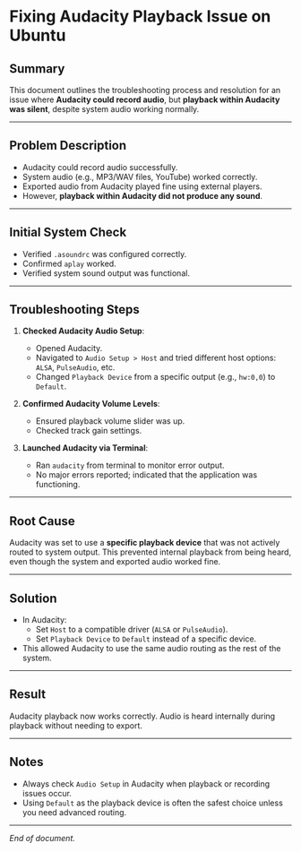 # Fixing Audacity Playback Issue on Ubuntu

## Summary

This document outlines the troubleshooting process and resolution for an issue where **Audacity could record audio**, but **playback within Audacity was silent**, despite system audio working normally.

---

## Problem Description

- Audacity could record audio successfully.
- System audio (e.g., MP3/WAV files, YouTube) worked correctly.
- Exported audio from Audacity played fine using external players.
- However, **playback within Audacity did not produce any sound**.

---

## Initial System Check

- Verified `.asoundrc` was configured correctly.
- Confirmed `aplay` worked.
- Verified system sound output was functional.

---

## Troubleshooting Steps

1. **Checked Audacity Audio Setup**:
   - Opened Audacity.
   - Navigated to `Audio Setup > Host` and tried different host options: `ALSA`, `PulseAudio`, etc.
   - Changed `Playback Device` from a specific output (e.g., `hw:0,0`) to `Default`.

2. **Confirmed Audacity Volume Levels**:
   - Ensured playback volume slider was up.
   - Checked track gain settings.

3. **Launched Audacity via Terminal**:
   - Ran `audacity` from terminal to monitor error output.
   - No major errors reported; indicated that the application was functioning.

---

## Root Cause

Audacity was set to use a **specific playback device** that was not actively routed to system output. This prevented internal playback from being heard, even though the system and exported audio worked fine.

---

## Solution

- In Audacity:
  - Set `Host` to a compatible driver (`ALSA` or `PulseAudio`).
  - Set `Playback Device` to `Default` instead of a specific device.
- This allowed Audacity to use the same audio routing as the rest of the system.

---

## Result

Audacity playback now works correctly. Audio is heard internally during playback without needing to export.

---

## Notes

- Always check `Audio Setup` in Audacity when playback or recording issues occur.
- Using `Default` as the playback device is often the safest choice unless you need advanced routing.

---

*End of document.*


